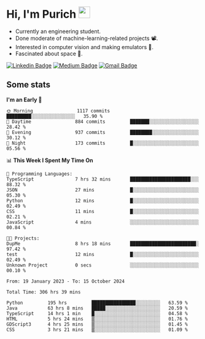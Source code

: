 <h1 align="left">Hi, I'm Purich
<img src="https://media.giphy.com/media/hvRJCLFzcasrR4ia7z/giphy.gif" width="30px"/></h1>

* Currently an engineering student.
* Done moderate of machine-learning-related projects :film_projector:.
* Interested in computer vision and making emulators :space_invader:.
* Fascinated about space :milky_way:.

[![Linkedin Badge](https://img.shields.io/badge/-Purich-blue?style=flat-square&logo=Linkedin&logoColor=white&link=https://www.linkedin.com/in/purich-siritip-16b3b3255/)](https://www.linkedin.com/in/purich-siritip-16b3b3255) [![Medium Badge](https://img.shields.io/badge/-@purich-gray?style=flat-square&labelColor=000000&logo=Medium&link=https://medium.com/@phuritsiritip)](https://medium.com/@phuritsiritip)
[![Gmail Badge](https://img.shields.io/badge/-mark.phurit@gmail.com-c14438?style=flat-square&logo=Gmail&logoColor=white&link=mailto:mark.phurit@gmail.com)](mailto:mark.phurit@gmail.com)

## Some stats

  
  <!--START_SECTION:waka-->
**I'm an Early 🐤** 

```text
🌞 Morning                1117 commits        █████████░░░░░░░░░░░░░░░░   35.90 % 
🌆 Daytime                884 commits         ███████░░░░░░░░░░░░░░░░░░   28.42 % 
🌃 Evening                937 commits         ████████░░░░░░░░░░░░░░░░░   30.12 % 
🌙 Night                  173 commits         █░░░░░░░░░░░░░░░░░░░░░░░░   05.56 % 
```


📊 **This Week I Spent My Time On** 

```text
💬 Programming Languages: 
TypeScript               7 hrs 32 mins       ██████████████████████░░░   88.32 % 
JSON                     27 mins             █░░░░░░░░░░░░░░░░░░░░░░░░   05.30 % 
Python                   12 mins             █░░░░░░░░░░░░░░░░░░░░░░░░   02.49 % 
CSS                      11 mins             █░░░░░░░░░░░░░░░░░░░░░░░░   02.21 % 
JavaScript               4 mins              ░░░░░░░░░░░░░░░░░░░░░░░░░   00.84 % 

🐱‍💻 Projects: 
DupMe                    8 hrs 18 mins       ████████████████████████░   97.42 % 
test                     12 mins             █░░░░░░░░░░░░░░░░░░░░░░░░   02.49 % 
Unknown Project          0 secs              ░░░░░░░░░░░░░░░░░░░░░░░░░   00.10 % 
```


<!--END_SECTION:waka-->

  <!--START_SECTION:waka-simple-->

```text
From: 19 January 2023 - To: 15 October 2024

Total Time: 306 hrs 39 mins

Python         195 hrs         ████████████████░░░░░░░░░   63.59 %
Java           63 hrs 8 mins   █████░░░░░░░░░░░░░░░░░░░░   20.59 %
TypeScript     14 hrs 1 min    █░░░░░░░░░░░░░░░░░░░░░░░░   04.58 %
HTML           5 hrs 24 mins   ▒░░░░░░░░░░░░░░░░░░░░░░░░   01.76 %
GDScript3      4 hrs 25 mins   ▒░░░░░░░░░░░░░░░░░░░░░░░░   01.45 %
CSS            3 hrs 21 mins   ▒░░░░░░░░░░░░░░░░░░░░░░░░   01.09 %
```

<!--END_SECTION:waka-simple-->

  <!--![Anurag's GitHub stats](https://github-readme-stats.vercel.app/api?username=vikimark&show_icons=true&theme=gruvbox_light)-->
  
<!--
**vikimark/vikimark** is a ✨ _special_ ✨ repository because its `README.md` (this file) appears on your GitHub profile.

Here are some ideas to get you started:

- 🔭 I’m currently working on ...
- 🌱 I’m currently learning ...
- 👯 I’m looking to collaborate on ...
- 🤔 I’m looking for help with ...
- 💬 Ask me about ...
- 📫 How to reach me: ...
- 😄 Pronouns: ...
- ⚡ Fun fact: ...
-->
